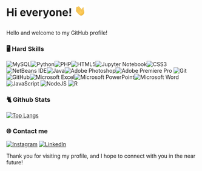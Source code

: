 # <p align=left> Hi everyone! <img src='https://github.com/elhakimyasya/elhakimyasya/blob/master/assets/Hi.gif' width='29' height='29'/>

Hello and welcome to my GitHub profile!

### 🖥️ Hard Skills
![MySQL](https://img.shields.io/badge/mysql-%2300f.svg?style=for-the-badge&logo=mysql&logoColor=white)![Python](https://img.shields.io/badge/python-3670A0?style=for-the-badge&logo=python&logoColor=ffdd54)![PHP](https://img.shields.io/badge/php-%23777BB4.svg?style=for-the-badge&logo=php&logoColor=white)![HTML5](https://img.shields.io/badge/html5-%23E34F26.svg?style=for-the-badge&logo=html5&logoColor=white)![Jupyter Notebook](https://img.shields.io/badge/jupyter-%23FA0F00.svg?style=for-the-badge&logo=jupyter&logoColor=white)![CSS3](https://img.shields.io/badge/css3-%231572B6.svg?style=for-the-badge&logo=css3&logoColor=white)![NetBeans IDE](https://img.shields.io/badge/NetBeansIDE-1B6AC6.svg?style=for-the-badge&logo=apache-netbeans-ide&logoColor=white)![Java](https://img.shields.io/badge/java-%23ED8B00.svg?style=for-the-badge&logo=java&logoColor=white)![Adobe Photoshop](https://img.shields.io/badge/adobe%20photoshop-%2331A8FF.svg?style=for-the-badge&logo=adobe%20photoshop&logoColor=white)![Adobe Premiere Pro](https://img.shields.io/badge/Adobe%20Premiere%20Pro-9999FF.svg?style=for-the-badge&logo=Adobe%20Premiere%20Pro&logoColor=white) ![Git](https://img.shields.io/badge/git-%23F05033.svg?style=for-the-badge&logo=git&logoColor=white) ![GitHub](https://img.shields.io/badge/github-%23121011.svg?style=for-the-badge&logo=github&logoColor=white)![Microsoft Excel](https://img.shields.io/badge/Microsoft_Excel-217346?style=for-the-badge&logo=microsoft-excel&logoColor=white)![Microsoft PowerPoint](https://img.shields.io/badge/Microsoft_PowerPoint-B7472A?style=for-the-badge&logo=microsoft-powerpoint&logoColor=white)![Microsoft Word](https://img.shields.io/badge/Microsoft_Word-2B579A?style=for-the-badge&logo=microsoft-word&logoColor=white) ![JavaScript](https://img.shields.io/badge/javascript-%23323330.svg?style=for-the-badge&logo=javascript&logoColor=%23F7DF1E) ![NodeJS](https://img.shields.io/badge/node.js-6DA55F?style=for-the-badge&logo=node.js&logoColor=white) ![R](https://img.shields.io/badge/r-%23276DC3.svg?style=for-the-badge&logo=r&logoColor=white)

### 🐈 Github Stats
<!--![agung-madani's GitHub stats](https://github-readme-stats.vercel.app/api?username=agung-madani&show_icons=true&theme=blueberry)-->
[![Top Langs](https://github-readme-stats.vercel.app/api/top-langs/?username=agung-madani\&bg_color=30,e96443,904e95\&title_color=fff\&text_color=fff)](https://github.com/agung-madani/github-readme-stats)
  
### 🌐 Contact me
[![Instagram](https://img.shields.io/badge/Instagram-%23E4405F.svg?logo=Instagram&logoColor=white)](https://www.instagram.com/agung_rashif/)
[![LinkedIn](https://img.shields.io/badge/LinkedIn-%230077B5.svg?logo=linkedin&logoColor=white)](https://www.linkedin.com/in/agung-madani-905b75222/)
  
Thank you for visiting my profile, and I hope to connect with you in the near future!

<!---
agung-madani/agung-madani is a ✨ special ✨ repository because its `README.md` (this file) appears on your GitHub profile.
You can click the Preview link to take a look at your changes.
--->
